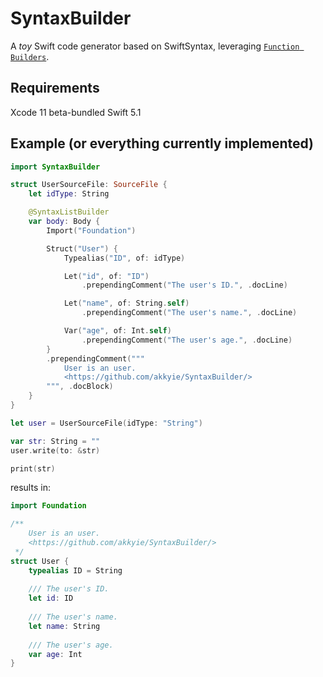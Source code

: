 # SyntaxBuilder

A *toy* Swift code generator based on SwiftSyntax, leveraging [`Function Builders`](https://github.com/apple/swift-evolution/blob/9992cf3c11c2d5e0ea20bee98657d93902d5b174/proposals/XXXX-function-builders.md).

## Requirements

Xcode 11 beta-bundled Swift 5.1

## Example (or everything currently implemented)

```swift
import SyntaxBuilder

struct UserSourceFile: SourceFile {
    let idType: String

    @SyntaxListBuilder
    var body: Body {
        Import("Foundation")

        Struct("User") {
            Typealias("ID", of: idType)

            Let("id", of: "ID")
                .prependingComment("The user's ID.", .docLine)

            Let("name", of: String.self)
                .prependingComment("The user's name.", .docLine)

            Var("age", of: Int.self)
                .prependingComment("The user's age.", .docLine)
        }
        .prependingComment("""
            User is an user.
            <https://github.com/akkyie/SyntaxBuilder/>
        """, .docBlock)
    }
}

let user = UserSourceFile(idType: "String")

var str: String = ""
user.write(to: &str)

print(str)
```

results in:

```swift
import Foundation

/**
    User is an user.
    <https://github.com/akkyie/SyntaxBuilder/>
 */
struct User {
    typealias ID = String
    
    /// The user's ID.
    let id: ID
    
    /// The user's name.
    let name: String
    
    /// The user's age.
    var age: Int
}
```
